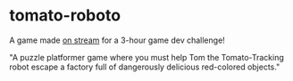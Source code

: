 # tomato-roboto
 
A game made [on stream](https://www.twitch.tv/videos/1425029635) for a 3-hour game dev challenge!

"A puzzle platformer game where you must help Tom the Tomato-Tracking robot escape a factory full of dangerously delicious red-colored objects."
